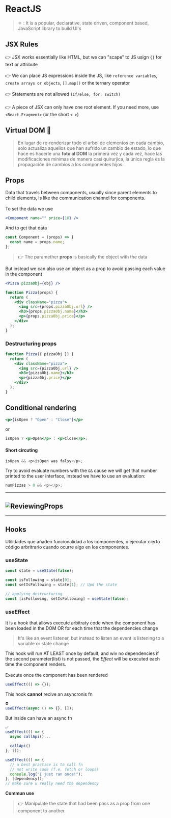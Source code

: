 # ReactJS

> ⚛️ : It is a popular, declarative, state driven, component based, JavaScript library to build UI's

## JSX Rules

👉 JSX works essentially like HTML, but we can "scape" to JS usign `{}` for text or attribute
<br/>  
👉 We can place JS expressions inside the JS, like `reference variables`, `create arrays or objects`, `[].map()` or the ternary operator
<br/>  
👉 Statements are not allowed `(if/else, for, switch)`
<br/>  
👉 A piece of JSX can only have one root element. If you
need more, use `<React.Fragment>` (or the short `< >`)

## Virtual DOM 🌳

> En lugar de re-renderizar todo el arbol de elementos en cada cambio, solo actualiza aquellos que han sufrido un cambio de estado, lo que hace es hacerle una **foto al DOM** la primera vez y cada vez, hace las modificaciones mínimas de manera casi quirurjica, la única regla es la propagación de cambios a los componentes hijos.

## Props

Data that travels between components, usually since parent elements to child elements, is like the communication channel for components.  
<br>
To set the data we use

```jsx
<Component name="" price={10} />
```

And to get that data

```jsx
const Component = (props) => {
  const name = props.name;
};
```

> 👉 The paramether **props** is basically the object with the data

But instead we can also use an object as a prop to avoid passing each value in the component

```jsx
<Pizza pizzaObj={obj} />
```

```jsx
function Pizza(props) {
  return (
    <div className="pizza">
      <img src={props.pizza0bj.url} />
      <h3>{props.pizza0bj.name}</h3>
      <p>{props.pizza0bj.price}</p>
    </div>
  );
}
```

### Destructuring props

```jsx
function Pizza({ pizzaObj }) {
  return (
    <div className="pizza">
      <img src={pizza0bj.url} />
      <h3>{pizza0bj.name}</h3>
      <p>{pizza0bj.price}</p>
    </div>
  );
}
```

## Conditional rendering

```jsx
<p>{isOpen ? "Open" : "Close"}</p>
```

or

```jsx
isOpen ? <p>Open</p> : <p>Close</p>;
```

#### Short circuting

```js
isOpen && <p>isOpen was falsy</p>;
```

Try to avoid evaluate numbers with the
`&&` cause we will get that number printed to the user interface, instead we have to use an evaluation:

```js
numPizzas > 0 && <p></p>;
```

---

## ![ReviewingProps](image.png)

---

## Hooks

Utilidades que añaden funcionalidad a los componentes, o ejecutar cierto código arbritrario cuando ocurre algo en los componentes.

### useState

```jsx
const state = useState(false);

const isFollowing = state[0];
const setIsFollowing = state[1]; // Upd the state

// applying destructuring
const [isFollowing, setIsFollowing] = useState(false);
```

### useEffect

It is a hook that allows execute arbitraty code when the component has been loaded in the DOM OR for each time that the dependencies change

> It's like an event listener, but instead to listen an event is listening to a variable or state change

This hook will run AT LEAST once by default, and wiv no dependencies if the second parameter(list) is not passed, the _Effect_ will be executed each time the component renders.  
<br>
Execute once the component has been rendered

```js
useEffect(() => {});
```

This hook **cannot** recive an asyncronis fn

```js
⛔️
useEffect(async () => {}, []);
```

But inside can have an async fn

```js
✅
useEffect(() => {
  async callApi()...

  callApi()
}, []);
```

```js
useEffect(() => {
  // a best practice is to call fn
  // not write code (f.e. fetch or loops)
  console.log("I just ran once!");
}, [dependency]);
// make sure u really need the dependency
```

**Commun use**

> 👉 Manipulate the state that had been pass as a prop from one component to another.
